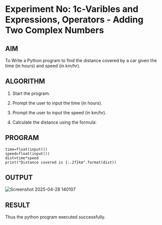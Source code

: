 # Experiment No: 1c-Varibles and Expressions, Operators - Adding Two Complex Numbers

## AIM
To Write a Python program to find the distance covered by a car given the time (in hours) and speed (in km/hr).

## ALGORITHM
1. Start the program.

2. Prompt the user to input the time (in hours).

3. Prompt the user to input the speed (in km/hr).

4. Calculate the distance using the formula:

## PROGRAM
```
time=float(input())
speed=float(input())
dist=time*speed
print("Distance covered is {:.2f}km".format(dist))

```

## OUTPUT

![Screenshot 2025-04-28 140107](https://github.com/user-attachments/assets/8114074d-63d9-4142-9435-329724cefade)


## RESULT
Thus the python program executed successfully.
